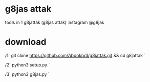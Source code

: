 # g8jas attak

   
tools in 1 
g8jattak (g8jas attak)
instagram @g8jas

# download


/1\` git clone https://github.com/Abdokbr3/g8jattak.git && cd g8jattak `


/2\` python3 setup.py `


/3\` python3 g8jas.py `

                                

